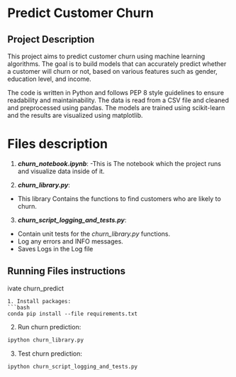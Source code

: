 # Predict Customer Churn 

## Project Description
This project aims to predict customer churn using machine learning algorithms. The goal is to build models that can accurately predict whether a customer will churn or not, based on various features such as gender, education level, and income.

The code is written in Python and follows PEP 8 style guidelines to ensure readability and maintainability. The data is read from a CSV file and cleaned and preprocessed using pandas. The models are trained using scikit-learn and the results are visualized using matplotlib.


# Files description
1. ***churn_notebook.ipynb***:
-This is The notebook which the project runs and visualize data inside of it.

2. ***churn_library.py***: 
- This library Contains the functions to find customers who are likely to churn.

3. ***churn_script_logging_and_tests.py***:
- Contain unit tests for the *churn_library.py* functions. 
- Log any errors and INFO messages.
- Saves Logs in the Log file

## Running Files instructions
ivate churn_predict
```
1. Install packages:
```bash
conda pip install --file requirements.txt
```
2. Run churn prediction:
```bash
ipython churn_library.py
```
3. Test churn prediction:
```bash
ipython churn_script_logging_and_tests.py
```




